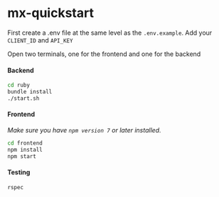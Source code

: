# mx-quickstart

First create a .env file at the same level as the `.env.example`. Add your `CLIENT_ID` and `API_KEY`

Open two terminals, one for the frontend and one for the backend

#### Backend
```bash
cd ruby
bundle install
./start.sh
```

#### Frontend

_Make sure you have `npm version 7` or later installed._

```bash
cd frontend
npm install
npm start
```

#### Testing
```bash
rspec
```
